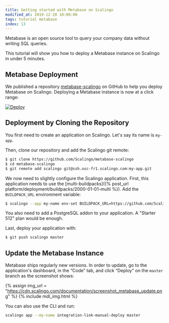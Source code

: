 ```yaml
---
title: Getting started with Metabase on Scalingo
modified_at: 2019-12-20 10:00:00
tags: tutorial metabase
index: 13
---
```


Metabase is an open source tool to query your company data without writing SQL
queries.

This tutorial will show you how to deploy a Metabase instance on Scalingo in
under 5 minutes.

## Metabase Deployment

We published a repository
[metabase-scalingo](https://github.com/Scalingo/metabase-scalingo) on GitHub to
help you deploy Metabase on Scalingo. Deploying a Metabase instance is now at a
click range:

[![Deploy](https://cdn.scalingo.com/deploy/button.svg)](https://my.scalingo.com/deploy?source=https://github.com/Scalingo/metabase-scalingo)

## Deployment by Cloning the Repository

You first need to create an application on Scalingo. Let's say its name is
`my-app`.

Then, clone our repository and add the Scalingo git remote:

```bash
$ git clone https://github.com/Scalingo/metabase-scalingo
$ cd metabase-scalingo
$ git remote add scalingo git@ssh.osc-fr1.scalingo.com:my-app.git
```

We now need to slightly configure the Scalingo application. First, this
application needs to use the [multi-buildpacks]({% post_url
platform/deployment/buildpacks/2000-01-01-multi %}). Add the `BUILDPACK_URL`
environment variable:

```bash
$ scalingo --app my-name env-set BUILDPACK_URL=https://github.com/Scalingo/multi-buildpack.git
```

You also need to add a PostgreSQL addon to your application. A "Starter 512"
plan would be enough.

Last, deploy your application with:

```bash
$ git push scalingo master
```

## Update the Metabase Instance

Metabase ships regularly new versions. In order to update, go to the application's dashboard, in the “Code” tab, and click “Deploy” on the `master` branch as the screenshot shows:

{% assign img_url = "https://cdn.scalingo.com/documentation/screenshot_metabase_update.png" %}
{% include mdl_img.html %}

You can also use the CLI and run:

```bash
scalingo app --my-name integration-link-manual-deploy master
```
